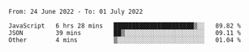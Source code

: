 <!--START_SECTION:waka-->

```text
From: 24 June 2022 - To: 01 July 2022

JavaScript   6 hrs 28 mins   ██████████████████████▒░░   89.82 %
JSON         39 mins         ██▒░░░░░░░░░░░░░░░░░░░░░░   09.11 %
Other        4 mins          ▒░░░░░░░░░░░░░░░░░░░░░░░░   01.04 %
```

<!--END_SECTION:waka-->
